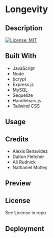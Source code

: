 # Longevity

## Description
[![License: MIT](https://img.shields.io/badge/License-MIT-yellow.svg)](https://opensource.org/licenses/MIT)

## Built With
- JavaScript
- Node
- bcrypt
- Express.js
- MySQL
- Sequelize
- Handlebars.js
- Tailwind CSS

## Usage

## Credits
- Alexis Benavidez
- Dalton Fletcher
- Ali Rudnick
- Nathaniel Motley

## Preview

## License
See License in repo

## Deployment